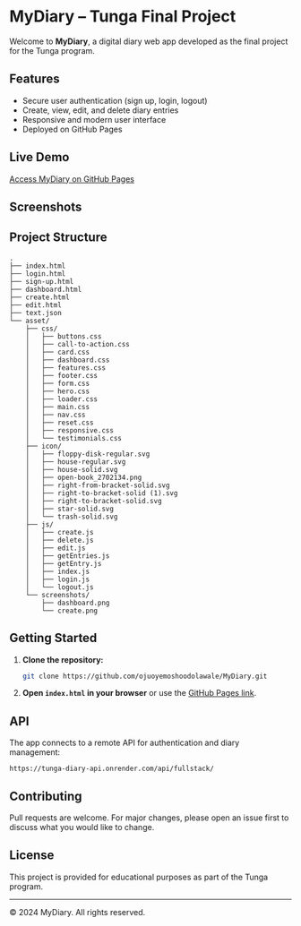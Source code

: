 # MyDiary – Tunga Final Project

Welcome to **MyDiary**, a digital diary web app developed as the final project for the Tunga program.

## Features

- Secure user authentication (sign up, login, logout)
- Create, view, edit, and delete diary entries
- Responsive and modern user interface
- Deployed on GitHub Pages

## Live Demo

[Access MyDiary on GitHub Pages](https://ojuoyemoshoodolawale.github.io/MyDiary/dashboard.html)

## Screenshots

## Project Structure

```
.
├── index.html
├── login.html
├── sign-up.html
├── dashboard.html
├── create.html
├── edit.html
├── text.json
└── asset/
    ├── css/
    │   ├── buttons.css
    │   ├── call-to-action.css
    │   ├── card.css
    │   ├── dashboard.css
    │   ├── features.css
    │   ├── footer.css
    │   ├── form.css
    │   ├── hero.css
    │   ├── loader.css
    │   ├── main.css
    │   ├── nav.css
    │   ├── reset.css
    │   ├── responsive.css
    │   └── testimonials.css
    ├── icon/
    │   ├── floppy-disk-regular.svg
    │   ├── house-regular.svg
    │   ├── house-solid.svg
    │   ├── open-book_2702134.png
    │   ├── right-from-bracket-solid.svg
    │   ├── right-to-bracket-solid (1).svg
    │   ├── right-to-bracket-solid.svg
    │   ├── star-solid.svg
    │   └── trash-solid.svg
    ├── js/
    │   ├── create.js
    │   ├── delete.js
    │   ├── edit.js
    │   ├── getEntries.js
    │   ├── getEntry.js
    │   ├── index.js
    │   ├── login.js
    │   └── logout.js
    └── screenshots/
        ├── dashboard.png
        └── create.png
```

## Getting Started

1. **Clone the repository:**
   ```sh
   git clone https://github.com/ojuoyemoshoodolawale/MyDiary.git
   ```
2. **Open `index.html` in your browser** or use the [GitHub Pages link](https://ojuoyemoshoodolawale.github.io/MyDiary/dashboard.html).

## API

The app connects to a remote API for authentication and diary management:

```
https://tunga-diary-api.onrender.com/api/fullstack/
```

## Contributing

Pull requests are welcome. For major changes, please open an issue first to discuss what you would like to change.

## License

This project is provided for educational purposes as part of the Tunga program.

---

&copy; 2024 MyDiary. All rights reserved.
